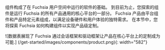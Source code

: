 <!-- Components form the basis for the software that runs in Fuchsia user space. The
components you've explored so far are part of the core platform that is
generally common to all products running Fuchsia. Fuchsia products are composed
of platform components and product-specific elements to serve the unique needs
of the device hardware and user experience. In this section, you'll explore how
Fuchsia builds on components to enable product-level customization. -->
组件构成了在 Fuchsia 用户空间中运行的软件的基础。 
到目前为止，您探索的组件是运行 Fuchsia 的所有产品通用的核心平台的一部分。
Fuchsia 产品由平台组件和产品特定元素组成，以满足设备硬件和用户体验的独特需求。 
在本节中，您将探索 Fuchsia 如何构建组件以实现产品级定制。

<!-- ![Data table showing how Fuchsia enables product customization on top of the
core platform through the Session Framework and Driver Framework.]
(/get-started/images/components/product.png){: width="582"} -->
![数据表展现了 Fuchsia 通过会话框架和驱动框架让产品在核心平台上的定制成为可能.]
(/get-started/images/components/product.png){: width="582"}
